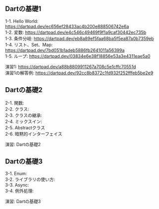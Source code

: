 ## Dartの基礎1
1-1. Hello World: https://dartpad.dev/ec656ef28433ac4b200e888506742e6a  
1-2. 変数: https://dartpad.dev/e4c546c49469f9f1a9caf30442ec735b  
1-3. 条件分岐: https://dartpad.dev/eb8a89ef5faa68ba5f5ea87a0b7359eb  
1-4. リスト、Set、Map: https://dartpad.dev/7bd051b1adeb5886fb2641011a56399a   
1-5. ループ: https://dartpad.dev/03834e6e38f18856e53a3e4311eae5a0  
  
演習1: https://dartpad.dev/a88b8809911267a708c5e1cffc70551d  
演習1の解答例: https://dartpad.dev/92cc8b8372c1fd932f252fffeb5be2e9  
  
## Dartの基礎2
2-1. 関数:   
2-2. クラス:  
2-3. クラスの継承:  
2-4. ミックスイン:  
2-5. Abstractクラス  
2-6. 暗黙的インターフェイス  
  
演習: Dartの基礎2  
  
## Dartの基礎3  
3-1. Enum:  
3-2. ライブラリの使い方:  
3-3. Async:  
3-4. 例外処理:  
  
演習: Dartの基礎3  
